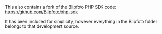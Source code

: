 This also contains a fork of the Blipfoto PHP SDK code: https://github.com/Blipfoto/php-sdk

It has been included for simplicity, however everything in the Blipfoto folder belongs to that development source.